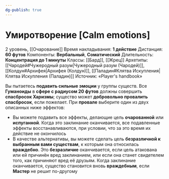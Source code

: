 ```yaml
---
dg-publish: true
---
```

# Умиротворение [Calm emotions]
2 уровень, [[Очарование]]
Время накладывания: **1 действие**
Дистанция: **60 футов**
Компоненты: **Вербальный**, **Соматический**
Длительность: **Концентрация до 1 минуты**
Классы: [[Бард]], [[Жрец]]
Архетипы: [[Чародей#Чужеродный разум|Чужеродный разум (Чародей)]], [[Колдун#Архифея|Архифея (Колдун)]], [[Паладин#Клятва Искупления|Клятва Искупления (Паладин)]]
Источник: «Player's handbook»

Вы пытаетесь **подавить сильные эмоции** у группы существ. Все **Гуманоиды** в **сфере с радиусом 20 футов** должны совершить **спасбросок Харизмы**; существо может **добровольно провалить спасбросок**, если пожелает. При **провале** выберите один из двух описанных ниже эффектов:

- Вы можете подавить все эффекты, делающие цель **очарованной** или **испуганной**. Когда это заклинание оканчивается, все подавленные эффекты восстанавливаются, при условии, что за это время их действие не окончилось
- В качестве альтернативы, вы можете сделать цель **безразличной к выбранным вами существам**, к которым она относилась **враждебно**. Это **безразличие** оканчивается, если цель атакована или ей причинён вред заклинанием, или если она станет свидетелем того, как причиняют вред её друзьям. Когда заклинание оканчивается, существо становится вновь **враждебным**, если **Мастер** не решит по-другому